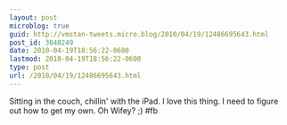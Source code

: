 ```yaml
---
layout: post
microblog: true
guid: http://vmstan-tweets.micro.blog/2010/04/19/12486695643.html
post_id: 3048249
date: 2010-04-19T18:56:22-0600
lastmod: 2010-04-19T18:56:22-0600
type: post
url: /2010/04/19/12486695643.html
---
```

Sitting in the couch, chillin' with the iPad. I love this thing. I need to figure out how to get my own. Oh Wifey? ;) #fb
